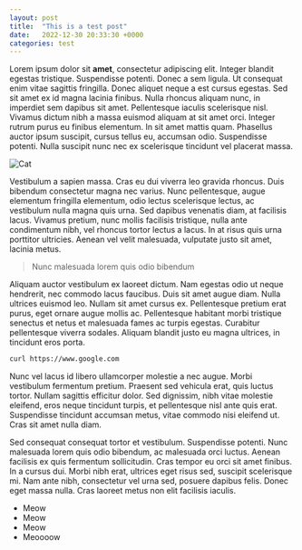 ```yaml
---
layout: post
title:  "This is a test post"
date:   2022-12-30 20:33:30 +0000
categories: test
---
```


Lorem ipsum dolor sit **amet**, consectetur adipiscing elit. Integer blandit egestas tristique. Suspendisse potenti. Donec a sem ligula. Ut consequat enim vitae sagittis fringilla. Donec aliquet neque a est cursus egestas. Sed sit amet ex id magna lacinia finibus. Nulla rhoncus aliquam nunc, in imperdiet sem dapibus sit amet. Pellentesque iaculis scelerisque nisl. Vivamus dictum nibh a massa euismod aliquam at sit amet orci. Integer rutrum purus eu finibus elementum. In sit amet mattis quam. Phasellus auctor ipsum suscipit, cursus tellus eu, accumsan odio. Suspendisse potenti. Nulla suscipit nunc nec ex scelerisque tincidunt vel placerat massa.

![Cat](https://upload.wikimedia.org/wikipedia/commons/1/15/Cat_August_2010-4.jpg "Meow!")

Vestibulum a sapien massa. Cras eu dui viverra leo gravida rhoncus. Duis bibendum consectetur magna nec varius. Nunc pellentesque, augue elementum fringilla elementum, odio lectus scelerisque lectus, ac vestibulum nulla magna quis urna. Sed dapibus venenatis diam, at facilisis lacus. Vivamus pretium, nunc mollis facilisis tristique, nulla ante condimentum nibh, vel rhoncus tortor lectus a lacus. In at risus quis urna porttitor ultricies. Aenean vel velit malesuada, vulputate justo sit amet, lacinia metus.

> Nunc malesuada lorem quis odio bibendum

Aliquam auctor vestibulum ex laoreet dictum. Nam egestas odio ut neque hendrerit, nec commodo lacus faucibus. Duis sit amet augue diam. Nulla ultrices euismod leo. Nullam sit amet cursus ex. Pellentesque pretium erat purus, eget ornare augue mollis ac. Pellentesque habitant morbi tristique senectus et netus et malesuada fames ac turpis egestas. Curabitur pellentesque viverra sodales. Aliquam blandit justo eu magna ultrices, in tincidunt eros porta.

```bash
curl https://www.google.com
```

Nunc vel lacus id libero ullamcorper molestie a nec augue. Morbi vestibulum fermentum pretium. Praesent sed vehicula erat, quis luctus tortor. Nullam sagittis efficitur dolor. Sed dignissim, nibh vitae molestie eleifend, eros neque tincidunt turpis, et pellentesque nisl ante quis erat. Suspendisse tincidunt accumsan metus, vitae commodo nisi eleifend ut. Cras sit amet nulla diam.

Sed consequat consequat tortor et vestibulum. Suspendisse potenti. Nunc malesuada lorem quis odio bibendum, ac malesuada orci luctus. Aenean facilisis ex quis fermentum sollicitudin. Cras tempor eu orci sit amet finibus. In a cursus dui. Morbi nibh erat, ultrices eget risus sed, suscipit scelerisque mi. Nam ante nibh, consectetur vel urna sed, posuere dapibus felis. Donec eget massa nulla. Cras laoreet metus non elit facilisis iaculis. 

- Meow
- Meow
- Meow
- Meoooow
